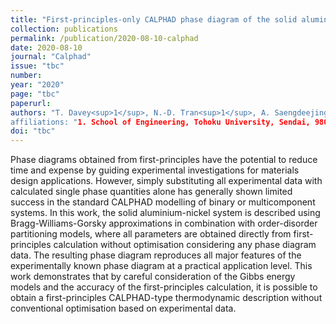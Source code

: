 ```yaml
---
title: "First-principles-only CALPHAD phase diagram of the solid aluminium-nickel (Al-Ni) system"
collection: publications
permalink: /publication/2020-08-10-calphad
date: 2020-08-10
journal: "Calphad"
issue: "tbc"
number: 
year: "2020"
page: "tbc"
paperurl: 
authors: "T. Davey<sup>1</sup>, N.-D. Tran<sup>1</sup>, A. Saengdeejing<sup>1</sup>, Y. Chen<sup>1</sup>
affiliations: "1. School of Engineering, Tohoku University, Sendai, 980-8579, Japan"
doi: "tbc"
---
```

Phase diagrams obtained from first-principles have the potential to reduce time and expense by guiding experimental investigations for materials design applications. However, simply substituting all experimental data with calculated single phase quantities alone has generally shown limited success in the standard CALPHAD modelling of binary or multicomponent systems. In this work, the solid aluminium-nickel system is described using Bragg-Williams-Gorsky approximations in combination with order-disorder partitioning models, where all parameters are obtained directly from first-principles calculation without optimisation considering any phase diagram data. The resulting phase diagram reproduces all major features of the experimentally known phase diagram at a practical application level. This work demonstrates that by careful consideration of the Gibbs energy models and the accuracy of the first-principles calculation, it is possible to obtain a first-principles CALPHAD-type thermodynamic description without conventional optimisation based on experimental data.
